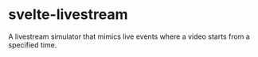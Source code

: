 # svelte-livestream
 A livestream simulator that mimics live events where a video starts from a specified time.
